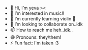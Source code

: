 - 👋 Hi, I’m yeva ><
- 👀 I’m interested in music!!
- 🌱 I’m currently learning violin 🎻 
- 💞️ I’m looking to collaborate on..idk
- 📫 How to reach me heh..idk..
- 😄 Pronouns: they/them!
- ⚡ Fun fact: I'm taken :3

<!---
yevaxx/yevaxx is a ✨ special ✨ repository because its `README.md` (this file) appears on your GitHub profile.
You can click the Preview link to take a look at your changes.
--->

